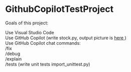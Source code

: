 # GithubCopilotTestProject

Goals of this project:  

Use Visual Studio Code  
Use GitHub Copilot (write stock.py, output picture is <a href="https://github.com/oooFredooo/GithubCopilotTestProject/blob/master/Output.jpeg"> here </a>)  
Use GitHub Copilot chat commands:  
/fix  
/debug  
/explain  
/tests (write unit tests import_unittest.py)  
